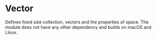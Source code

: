 # Vector

Defines fixed size collection, vectors and the properties of space. The module does not have any other dependency and builds on macOS and Linux.
